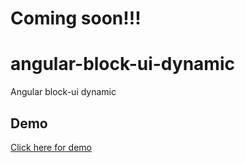 # Coming soon!!!


# angular-block-ui-dynamic
Angular block-ui dynamic 



## Demo
[Click here for demo](https://stackblitz.com/github/ashfaqch/angular-block-ui-dynamic)

